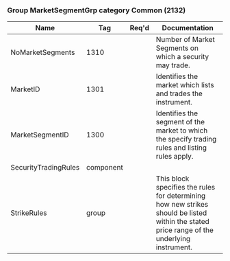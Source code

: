 ### Group MarketSegmentGrp category Common (2132)

| Name                 | Tag       | Req'd | Documentation                                                                                                                               |
|----------------------|-----------|----------|-------------------------------------------------------------------------------------------------------------------------------|
| NoMarketSegments     | 1310      |       | Number of Market Segments on which a security may trade.                                                                                    |
| MarketID             | 1301      |       | Identifies the market which lists and trades the instrument.                                                                                |
| MarketSegmentID      | 1300      |       | Identifies the segment of the market to which the specify trading rules and listing rules apply.                                            |
| SecurityTradingRules | component |       |                                                                                                                                |
| StrikeRules          | group     |       | This block specifies the rules for determining how new strikes should be listed within the stated price range of the underlying instrument. |

